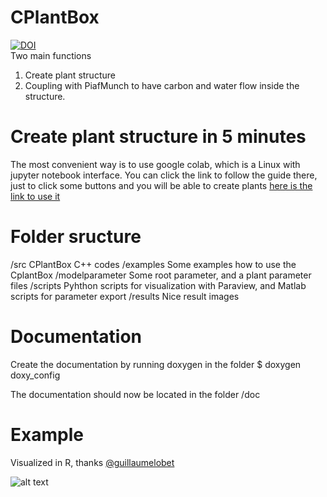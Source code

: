 # CPlantBox
[![DOI](https://zenodo.org/badge/95107851.svg)](https://zenodo.org/badge/latestdoi/95107851)\
Two main functions
1. Create plant structure
2. Coupling with PiafMunch to have carbon and water flow inside the structure.

# Create plant structure in 5 minutes

The most convenient way is to use google colab, which is a Linux with jupyter notebook interface.
You can click the link to follow the guide there, just to click some buttons and you will be able to create plants
[here is the link to use it](https://colab.research.google.com/github/Plant-Root-Soil-Interactions-Modelling/CPlantBox/blob/master/tutorial/jupyter/CPlantBox_PiafMunch_Tutorial_(include_installation).ipynb)


# Folder sructure

/src			CPlantBox C++ codes
/examples 		Some examples how to use the CplantBox
/modelparameter		Some root parameter, and a plant parameter files
/scripts 		Pyhthon scripts for visualization with Paraview, and Matlab scripts for parameter export
/results 		Nice result images

# Documentation

Create the documentation by running doxygen in the folder 
$ doxygen doxy_config

The documentation should now be located in the folder /doc


# Example

Visualized in R, thanks  [@guillaumelobet](https://github.com/guillaumelobet)

![alt text](https://github.com/Plant-Root-Soil-Interactions-Modelling/CPlantBox/blob/master/results/plant.gif "Tree with leafs")


